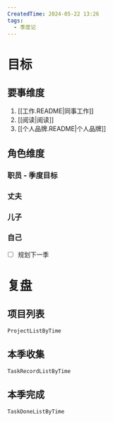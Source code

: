 ```yaml
---
CreatedTime: 2024-05-22 13:26
tags:
  - 季度记
---
```


# 目标

## 要事维度 

1. [[工作.README|同事工作]]
2. [[阅读|阅读]]
3. [[个人品牌.README|个人品牌]]

## 角色维度
### 职员 - 季度目标
### 丈夫
### 儿子

### 自己
- [ ] 规划下一季

# 复盘
## 项目列表
```LifeOS
ProjectListByTime
```

## 本季收集
```LifeOS
TaskRecordListByTime
```

## 本季完成
```LifeOS
TaskDoneListByTime
```
